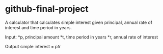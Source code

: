 # github-final-project
A calculator that calculates simple interest given principal, annual rate of interest and time period in years.

Input:
*p, principal amount
*t, time period in years
*r, annual rate of interest

Output
   simple interest = p*t*r
